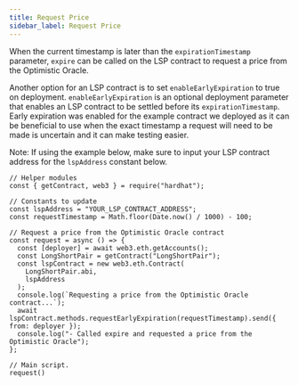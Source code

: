 ```yaml
---
title: Request Price
sidebar_label: Request Price
---
```


When the current timestamp is later than the `expirationTimestamp` parameter, `expire` can be called on the LSP contract to request a price from the Optimistic Oracle.

Another option for an LSP contract is to set `enableEarlyExpiration` to true on deployment. `enableEarlyExpiration` is an optional deployment parameter that enables an LSP contract to be settled before its `expirationTimestamp`. Early expiration was enabled for the example contract we deployed as it can be beneficial to use when the exact timestamp a request will need to be made is uncertain and it can make testing easier.

Note: If using the example below, make sure to input your LSP contract address for the `lspAddress` constant below.

```
// Helper modules
const { getContract, web3 } = require("hardhat");

// Constants to update
const lspAddress = "YOUR_LSP_CONTRACT_ADDRESS";
const requestTimestamp = Math.floor(Date.now() / 1000) - 100;

// Request a price from the Optimistic Oracle contract
const request = async () => {
  const [deployer] = await web3.eth.getAccounts();
  const LongShortPair = getContract("LongShortPair");
  const lspContract = new web3.eth.Contract(
    LongShortPair.abi,
    lspAddress
  );
  console.log(`Requesting a price from the Optimistic Oracle contract...`);
  await lspContract.methods.requestEarlyExpiration(requestTimestamp).send({ from: deployer });
  console.log("- Called expire and requested a price from the Optimistic Oracle");
};

// Main script.
request()
```